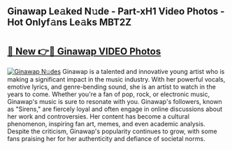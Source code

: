 ## Ginawap Le𝚊ked N𝚞de - Part-xH1 Video Photos - Hot Onlyf𝚊ns Le𝚊ks MBT2Z

# <h2><a href="http://ab48729.deff.icu/?id=Ginawap">🔗 New 👉🔴 Ginawap VIDEO Photos</a></h2>

[![Ginawap N𝚞des](https://i.imgur.com/rIISA9y.gif)](http://ab48729.deff.icu/?id=Ginawap)
Ginawap is a talented and innovative young artist who is making a significant impact in the music industry. With her powerful vocals, emotive lyrics, and genre-bending sound, she is an artist to watch in the years to come. Whether you're a fan of pop, rock, or electronic music, Ginawap's music is sure to resonate with you. Ginawap's followers, known as "Sirens," are fiercely loyal and often engage in online discussions about her work and controversies. Her content has become a cultural phenomenon, inspiring fan art, memes, and even academic analysis. Despite the criticism, Ginawap's popularity continues to grow, with some fans praising her for her authenticity and defiance of societal norms.
